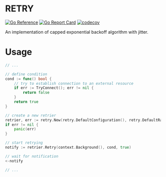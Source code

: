 # RETRY
[![Go Reference](https://pkg.go.dev/badge/github.com/aniladanir/retry#section-readme.svg)](https://pkg.go.dev/github.com/aniladanir/retry#section-readme)
[![Go Report Card](https://goreportcard.com/badge/github.com/aniladanir/retry)](https://goreportcard.com/report/github.com/aniladanir/retry)
[![codecov](https://codecov.io/gh/aniladanir/retry/branch/main/graph/badge.svg?token=EWXNSUE0FP)](https://codecov.io/gh/aniladanir/retry)

An implementation of capped exponential backoff algorithm with jitter.

# Usage

```go
// ...

// define condition
cond := func() bool {
    // try to establish connection to an external resource
    if err := TryConnect(); err != nil {
        return false
    }
    return true
}

// create a new retrier
retrier, err := retry.New(retry.DefaultConfiguration(), retry.DefaultRandomFunc)
if err != nil {
    panic(err)
}

// start retrying
notify := retrier.Retry(context.Background(), cond, true)

// wait for notification
<-notify

// ...
```